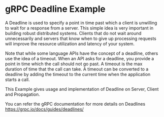 gRPC Deadline Example
=====================

A Deadline is used to specify a point in time past which a client is unwilling to wait for a response from a server.
This simple idea is very important in building robust distributed systems.
Clients that do not wait around unnecessarily and servers that know when to give up processing requests will improve the resource utilization and latency of your system.

Note that while some language APIs have the concept of a deadline, others use the idea of a timeout. 
When an API asks for a deadline, you provide a point in time which the call should not go past.
A timeout is the max duration of time that the call can take. 
A timeout can be converted to a deadline by adding the timeout to the current time when the application starts a call.

This Example gives usage and implementation of Deadline on Server, Client and Propagation.

You can refer the gRPC documentation for more details on Deadlines https://grpc.io/docs/guides/deadlines/